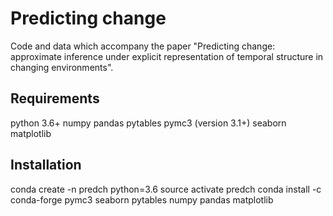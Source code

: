 # Predicting change
Code and data which accompany the paper "Predicting change: approximate inference under explicit representation of temporal structure in changing environments".

## Requirements 
python 3.6+
numpy 
pandas
pytables
pymc3 (version 3.1+)
seaborn 
matplotlib

## Installation 

conda create -n predch python=3.6
source activate predch 
conda install -c conda-forge pymc3 seaborn pytables numpy pandas matplotlib
